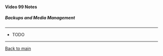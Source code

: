 #### Video 99 Notes

##### Backups and Media Management

---

- TODO

---

[Back to main](https://github.com/rot0xd/CBTNuggets/blob/master/CEHv9/README.md)


